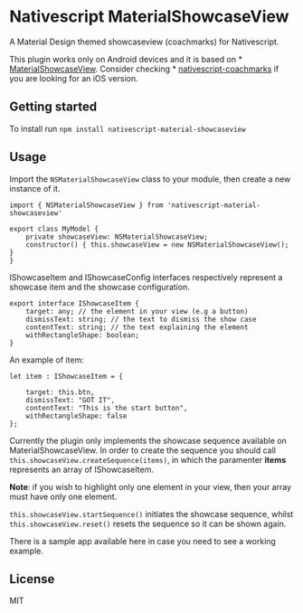 # Nativescript MaterialShowcaseView

A Material Design themed showcaseview (coachmarks) for Nativescript.

This plugin works only on Android devices and it is based on * [MaterialShowcaseView](https://github.com/deano2390/MaterialShowcaseView). Consider checking * [nativescript-coachmarks](https://github.com/nathanwalker/nativescript-coachmarks) if you are looking for an iOS version.

## Getting started

To install run
`npm install nativescript-material-showcaseview`


## Usage

Import the `NSMaterialShowcaseView` class to your module, then create a new instance of it.

```
import { NSMaterialShowcaseView } from 'nativescript-material-showcaseview'

export class MyModel {
	private showcaseView: NSMaterialShowcaseView;
	constructor() { this.showcaseView = new NSMaterialShowcaseView(); }
}
```

IShowcaseItem and IShowcaseConfig  interfaces respectively represent a showcase item and the showcase configuration.
```
export interface IShowcaseItem {
    target: any; // the element in your view (e.g a button)
    dismissText: string; // the text to dismiss the show case
    contentText: string; // the text explaining the element
    withRectangleShape: boolean;
}
```

An example of item:
```
let item : IShowcaseItem = {

	target: this.btn,
	dismissText: "GOT IT",
	contentText: "This is the start button",
	withRectangleShape: false
};
```

Currently the plugin only implements the showcase sequence available on MaterialShowcaseView. In order to create the sequence you should call `this.showcaseView.createSequence(items)`, in which the paramenter **items** represents an array of IShowcaseItem.

**Note**: if you wish to highlight only one element in your view, then your array must have only one element.

`this.showcaseView.startSequence()` initiates the showcase sequence, whilst `this.showcaseView.reset()` resets the sequence so it can be shown again.

There is a sample app available here in case you need to see a working example.

## License
MIT
